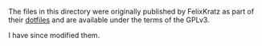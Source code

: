 The files in this directory were originally published by FelixKratz as part of their [dotfiles](https://github.com/FelixKratz/dotfiles/) and are available under the terms of the GPLv3.

I have since modified them.